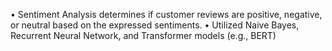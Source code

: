 • Sentiment Analysis determines if customer reviews are positive, negative, or neutral based on the expressed sentiments.
• Utilized Naive Bayes, Recurrent Neural Network, and Transformer models (e.g., BERT)
